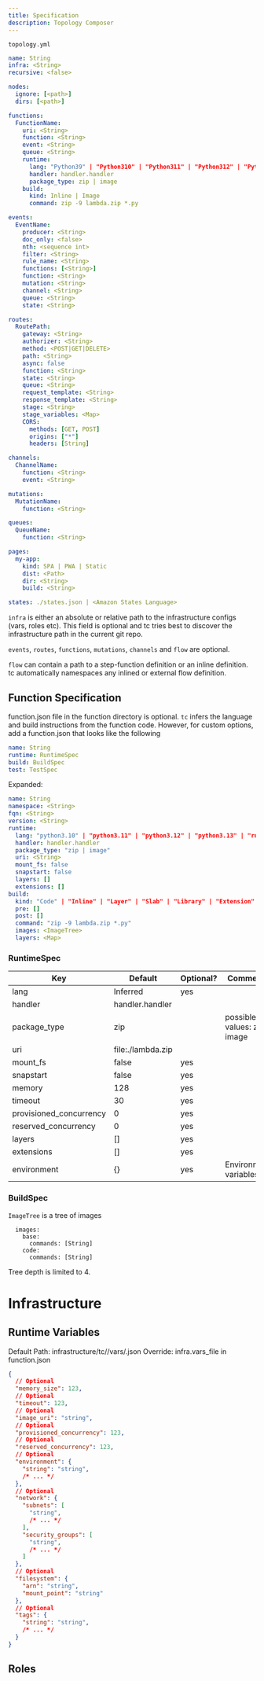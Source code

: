 ```yaml
---
title: Specification
description: Topology Composer
---
```



`topology.yml`


```yaml
name: String
infra: <String>
recursive: <false>

nodes:
  ignore: [<path>]
  dirs: [<path>]

functions:
  FunctionName:
    uri: <String>
    function: <String>
    event: <String>
    queue: <String>
    runtime:
      lang: "Python39" | "Python310" | "Python311" | "Python312" | "Python313" | "Ruby32" | "Java21" | "Rust" | "Node22" | "Node20"
      handler: handler.handler
      package_type: zip | image
    build:
      kind: Inline | Image
      command: zip -9 lambda.zip *.py

events:
  EventName:
    producer: <String>
    doc_only: <false>
    nth: <sequence int>
    filter: <String>
    rule_name: <String>
    functions: [<String>]
    function: <String>
    mutation: <String>
    channel: <String>
    queue: <String>
    state: <String>

routes:
  RoutePath:
    gateway: <String>
    authorizer: <String>
    method: <POST|GET|DELETE>
    path: <String>
    async: false
    function: <String>
    state: <String>
    queue: <String>
    request_template: <String>
    response_template: <String>
    stage: <String>
    stage_variables: <Map>
    CORS:
      methods: [GET, POST]
      origins: ["*"]
      headers: [String]

channels:
  ChannelName:
    function: <String>
    event: <String>

mutations:
  MutationName:
    function: <String>

queues:
  QueueName:
    function: <String>

pages:
  my-app:
    kind: SPA | PWA | Static
    dist: <Path>
    dir: <String>
    build: <String>

states: ./states.json | <Amazon States Language>

```

`infra` is either an absolute or relative path to the infrastructure configs (vars, roles etc). This field is optional and tc tries best to discover the infrastructure path in the current git repo.

`events`, `routes`, `functions`, `mutations`, `channels` and `flow` are optional.

`flow` can contain a path to a step-function definition or an inline definition. tc automatically namespaces any inlined or external flow definition.



## Function Specification

function.json file in the function directory is optional. `tc` infers the language and build instructions from the function code. However, for custom options, add a function.json that looks like the following


```yaml
name: String
runtime: RuntimeSpec
build: BuildSpec
test: TestSpec
```

Expanded:

```yaml
name: String
namespace: <String>
fqn: <String>
version: <String>
runtime:
  lang: "python3.10" | "python3.11" | "python3.12" | "python3.13" | "ruby3.2" | "java21" | "rust" | "node22" | "node20"
  handler: handler.handler
  package_type: "zip | image"
  uri: <String>
  mount_fs: false
  snapstart: false
  layers: []
  extensions: []
build:
  kind: "Code" | "Inline" | "Layer" | "Slab" | "Library" | "Extension" | "Runtime" | "Image"
  pre: []
  post: []
  command: "zip -9 lambda.zip *.py"
  images: <ImageTree>
  layers: <Map>

```

### RuntimeSpec

| Key                     | Default           | Optional? | Comments                    |
|-------------------------|-------------------|-----------|-----------------------------|
| lang                    | Inferred          | yes       |                             |
| handler                 | handler.handler   |           |                             |
| package_type            | zip               |           | possible values: zip, image |
| uri                     | file:./lambda.zip |           |                             |
| mount_fs                | false             | yes       |                             |
| snapstart               | false             | yes       |                             |
| memory                  | 128               | yes       |                             |
| timeout                 | 30                | yes       |                             |
| provisioned_concurrency | 0                 | yes       |                             |
| reserved_concurrency    | 0                 | yes       |                             |
| layers                  | []                | yes       |                             |
| extensions              | []                | yes       |                             |
| environment             | {}                | yes       | Environment variables       |


### BuildSpec

`ImageTree` is a tree of images

```
  images:
    base:
      commands: [String]
    code:
      commands: [String]
```

Tree depth is limited to 4.


# Infrastructure

## Runtime Variables

Default Path: infrastructure/tc/<topology>/vars/<function>.json
Override: infra.vars_file in function.json


```json
{
  // Optional
  "memory_size": 123,
  // Optional
  "timeout": 123,
  // Optional
  "image_uri": "string",
  // Optional
  "provisioned_concurrency": 123,
  // Optional
  "reserved_concurrency": 123,
  // Optional
  "environment": {
    "string": "string",
    /* ... */
  },
  // Optional
  "network": {
    "subnets": [
      "string",
      /* ... */
    ],
    "security_groups": [
      "string",
      /* ... */
    ]
  },
  // Optional
  "filesystem": {
    "arn": "string",
    "mount_point": "string"
  },
  // Optional
  "tags": {
    "string": "string",
    /* ... */
  }
}
```

## Roles
